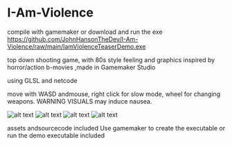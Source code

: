 # I-Am-Violence

compile with gamemaker 
or download and run the exe
https://github.com/JohnHansonTheDev/I-Am-Violence/raw/main/IamViolenceTeaserDemo.exe

top down shooting game, with 80s style feeling and graphics inspired by horror/action b-movies ,made in Gamemaker Studio

using GLSL 
and netcode

move with WASD andmouse, right click for slow mode, wheel for changing weapons.
WARNING VISUALS may induce nausea.

![alt text](https://i.imgur.com/h2jAFg3.png)
![alt text](https://i.imgur.com/hBHdZxY.png)
![alt text](https://i.imgur.com/5Imbrwd.png)
![alt text](https://i.imgur.com/0XGnoe9.png)

assets andsourcecode included
Use gamemaker to create the executable or run the demo executable included

